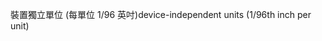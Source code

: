 <span data-ttu-id="7daf6-101">裝置獨立單位 (每單位 1/96 英吋)</span><span class="sxs-lookup"><span data-stu-id="7daf6-101">device-independent units (1/96th inch per unit)</span></span>